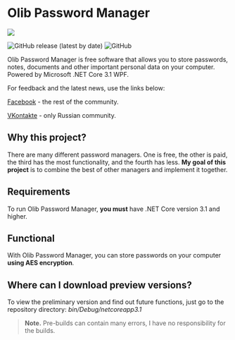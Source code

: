 # Olib Password Manager
![](https://github.com/MagnificentEagle/OlibPasswordManager/blob/master/forRepository/Logo.png)

![GitHub release (latest by date)](https://img.shields.io/github/v/release/MagnificentEagle/OlibPasswordManager) ![GitHub](https://img.shields.io/github/license/MagnificentEagle/OlibPasswordManager)

Olib Password Manager is free software that allows you to store passwords, notes, documents and other important personal data on your computer. Powered by Microsoft .NET Core 3.1 WPF.

For feedback and the latest news, use the links below:

[Facebook](https://www.facebook.com/olibpasswordmanager/?ref=aymt_homepage_panel&eid=ARAA4Mn8v3ZSafKTICcoEgyj6FJ8K-uk8ZuGpGJKJFaayB8eXGf4IHUWrmIMkLhctf9m2oBQFtj7_vKm) - the rest of the community.

[VKontakte](https://www.facebook.com/olibpasswordmanager/?ref=aymt_homepage_panel&eid=ARAA4Mn8v3ZSafKTICcoEgyj6FJ8K-uk8ZuGpGJKJFaayB8eXGf4IHUWrmIMkLhctf9m2oBQFtj7_vKm) - only Russian community.

## Why this project?
There are many different password managers. One is free, the other is paid, the third has the most functionality, and the fourth has less. **My goal of this project** is to combine the best of other managers and implement it together.

## Requirements
To run Olib Password Manager, **you must** have .NET Core version 3.1 and higher.

## Functional
With Olib Password Manager, you can store passwords on your computer **using AES encryption**.

## Where can I download preview versions?
To view the preliminary version and find out future functions, just go to the repository directory: _bin/Debug/netcoreapp3.1_
> **Note.** Pre-builds can contain many errors, I have no responsibility for the builds.
